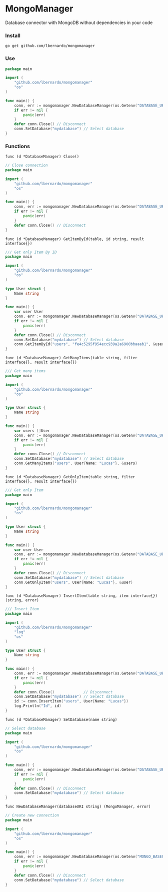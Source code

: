 # MongoManager
Database connector with MongoDB without dependencies in your code

### Install

```shell
go get github.com/lbernardo/mongomanager
```

### Use

```go
package main

import (
	"github.com/lbernardo/mongomanager"
	"os"
)

func main() {
    conn, err := mongomanager.NewDatabaseManager(os.Getenv("DATABASE_URI"))
    if err != nil {
        panic(err)
    }
    defer conn.Close() // Disconnect
    conn.SetDatabase("mydatabase") // Select database
}
```

### Functions

`func (d *DatabaseManager) Close()`
```go
// Close connection
package main

import (
	"github.com/lbernardo/mongomanager"
	"os"
)

func main() {
    conn, err := mongomanager.NewDatabaseManager(os.Getenv("DATABASE_URI"))
    if err != nil {
        panic(err)
    }
    defer conn.Close() // Disconnect
}
```

`func (d *DatabaseManager) GetItemById(table, id string, result interface{})`
```go
/// Get only Item By ID
package main

import (
	"github.com/lbernardo/mongomanager"
	"os"
)

type User struct {
    Name string 
}

func main() {
    var user User
    conn, err := mongomanager.NewDatabaseManager(os.Getenv("DATABASE_URI"))
    if err != nil {
        panic(err)
    }
    defer conn.Close() // Disconnect
    conn.SetDatabase("mydatabase") // Select database
    conn.GetItemById("users", "fe4c5295f954ecc939a2a6900bbaaab1", &user)
}
```
`func (d *DatabaseManager) GetManyItems(table string, filter interface{}, result interface{})`
```go
/// Get many items
package main

import (
	"github.com/lbernardo/mongomanager"
	"os"
)

type User struct {
    Name string 
}

func main() {
    var users []User
    conn, err := mongomanager.NewDatabaseManager(os.Getenv("DATABASE_URI"))
    if err != nil {
        panic(err)
    }
    defer conn.Close() // Disconnect
    conn.SetDatabase("mydatabase") // Select database
    conn.GetManyItems("users", User{Name: "Lucas"}, &users)
}
```
`func (d *DatabaseManager) GetOnlyItem(table string, filter interface{}, result interface{})`
```go
/// Get only Item
package main

import (
	"github.com/lbernardo/mongomanager"
	"os"
)

type User struct {
    Name string 
}

func main() {
    var user User
    conn, err := mongomanager.NewDatabaseManager(os.Getenv("DATABASE_URI"))
    if err != nil {
        panic(err)
    }
    defer conn.Close() // Disconnect
    conn.SetDatabase("mydatabase") // Select database
    conn.GetOnlyItem("users", User{Name: "Lucas"}, &user)
}
```
`func (d *DatabaseManager) InsertItem(table string, item interface{}) (string, error)`

```go
/// Insert Item
package main

import (
	"github.com/lbernardo/mongomanager"
	"log"
	"os"
)

type User struct {
	Name string
}

func main() {
	conn, err := mongomanager.NewDatabaseManager(os.Getenv("DATABASE_URI"))
	if err != nil {
		panic(err)
	}
	defer conn.Close()             // Disconnect
	conn.SetDatabase("mydatabase") // Select database
	id := conn.InsertItem("users", User{Name: "Lucas"})
	log.Println("Id", id)
}
```
`func (d *DatabaseManager) SetDatabase(name string)`
```go
// Select database
package main

import (
	"github.com/lbernardo/mongomanager"
	"os"
)

func main() {
    conn, err := mongomanager.NewDatabaseManager(os.Getenv("DATABASE_URI"))
    if err != nil {
        panic(err)
    }
    defer conn.Close() // Disconnect
    conn.SetDatabase("mydatabase") // Select database
}
```

`func NewDatabaseManager(databaseURI string) (MongoManager, error)`
```go
// Create new connection
package main

import (
	"github.com/lbernardo/mongomanager"
	"os"
)

func main() {
    conn, err := mongomanager.NewDatabaseManager(os.Getenv("MONGO_BASEURI"))
    if err != nil {
        panic(err)
    }
    defer conn.Close() // Disconnect
    conn.SetDatabase("mydatabase") // Select database
}
```